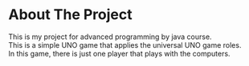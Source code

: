 # About The Project
This is my project for advanced programming by java course. <br> 
This is a simple UNO game that applies the universal UNO game roles.<br> In this game, there is just one player that plays with the computers.
